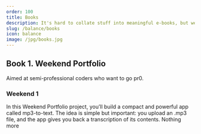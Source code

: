 ```yaml
---
order: 100
title: Books
description: It's hard to collate stuff into meaningful e-books, but we've done our best
slug: /balance/books
icon: balance
image: /jpg/books.jpg
---
```


## Book 1. Weekend Portfolio

Aimed at semi-professional coders who want to go pr0.

### Weekend 1

In this Weekend Portfolio project, you’ll build a compact and powerful app called mp3-to-text. The idea is simple but important: you upload an .mp3 file, and the app gives you back a transcription of its contents. Nothing more
